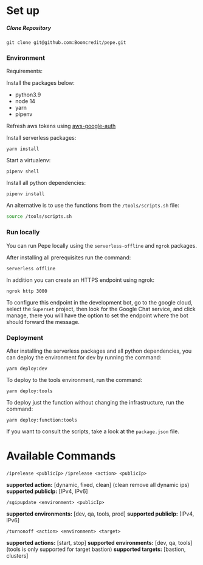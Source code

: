 # Set up

##### Clone Repository

```
git clone git@github.com:Boomcredit/pepe.git
```

### Environment

Requirements:

Install the packages below:
- python3.9
- node 14
- yarn
- pipenv

Refresh aws tokens using [aws-google-auth](https://github.com/Boomcredit/boomcredit-devops/wiki/Sign-in-to-AWS-using-GSuite-credentials)

Install serverless packages:
```
yarn install
```

Start a virtualenv:
```
pipenv shell
```

Install all python dependencies:
```
pipenv install
```
An alternative is to use the functions from the `/tools/scripts.sh` file:
```bash
source /tools/scripts.sh
```

### Run locally

You can run Pepe locally using the `serverless-offline` and `ngrok` packages.

After installing all prerequisites run the command:
```
serverless offline
```

In addition you can create an HTTPS endpoint using ngrok:
```
ngrok http 3000
```

To configure this endpoint in the development bot, go to the google cloud, select the `Superset` project, then look for the Google Chat service, and click manage, there you will have the option to set the endpoint where the bot should forward the message.

### Deployment

After installing the serverless packages and all python dependencies, you can deploy the environment for dev by running the command:
```
yarn deploy:dev
```

To deploy to the tools environment, run the command:
```
yarn deploy:tools
```

To deploy just the function without changing the infrastructure, run the command:
```
yarn deploy:function:tools
```

If you want to consult the scripts, take a look at the `package.json` file.

# Available Commands

`/iprelease <publicIp>`
`/iprelease <action> <publicIp>`

**supported action:** [dynamic, fixed, clean] (clean remove all dynamic ips)
**supported publicIp:** [IPv4, IPv6]

`/sgipupdate <environment> <publicIp>`

**supported environments:** [dev, qa, tools, prod]
**supported publicIp:** [IPv4, IPv6]

`/turnonoff <action> <environment> <target>`

**supported actions:** [start, stop]
**supported environments:** [dev, qa, tools] (tools is only supported for target bastion)
**supported targets:** [bastion, clusters]
